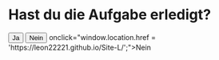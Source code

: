 <html lang="de">
<head>
    <meta charset="UTF-8">
    <meta name="viewport" content="width=device-width, initial-scale=1.0">
    <title>Fragene</title>
</head>
<body>
    <h1>Hast du die Aufgabe erledigt?</h1>
    <button id="jaButton" onclick="window.location.href = 'https://leon22221.github.io/Site-L/';">Ja</button>
    <button id="neinButton">Nein</button> onclick="window.location.href = 'https://leon22221.github.io/Site-L/';">Nein</button>

 <script>
        // JavaScript-Code zur Interaktion mit den Buttons
        document.getElementById('jaButton').addEventListener('click', function() {
            // JavaScript-Code, um Punkte zu vergeben und zu speichern
            let punkte = parseInt(localStorage.getItem("punkte")) || 0; // Punkte aus dem Local Storage laden oder auf 0 setzen
            punkte += 10;
            localStorage.setItem("punkte", punkte); // Punkte in den Local Storage speichern
            document.getElementById("punkte").textContent = punkte; // Aktualisiere die Punkteanzeige
    
        });

        document.getElementById('neinButton').addEventListener('click', function() {
                    alert('Kinda Goofy von dir, guck dir deine Werte an!');
        });
    </script>
</body>
</html>





